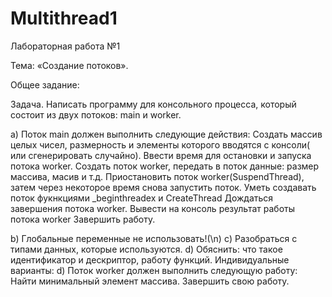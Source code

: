 # Multithread1
Лабораторная работа №1

Тема: «Создание потоков».

Общее задание:

Задача. Написать программу для консольного процесса, который состоит из двух потоков: main и worker.

a) Поток main должен выполнить следующие действия:
Создать массив целых чисел, размерность и элементы которого вводятся с консоли( или сгенерировать случайно).
Ввести время для остановки и запуска потока worker.
Создать поток worker, передать в поток данные: размер маcсива, масив и т.д.
Приостановить поток worker(SuspendThread),  затем через некоторое время снова запустить поток.
Уметь создавать поток фукнкциями _beginthreadex и CreateThread
Дождаться завершения потока worker.
Вывести на консоль результат работы потока worker
Завершить работу.

b) Глобальные переменные не использовать!(\n)
c) Разобраться с типами данных, которые используются.
d) Обяснить: что такое идентификатор и дескриптор, работу функций.
Индивидуальные  варианты:
d) Поток worker должен выполнить следующую работу:
Найти минимальный элемент массива. Завершить свою работу.
